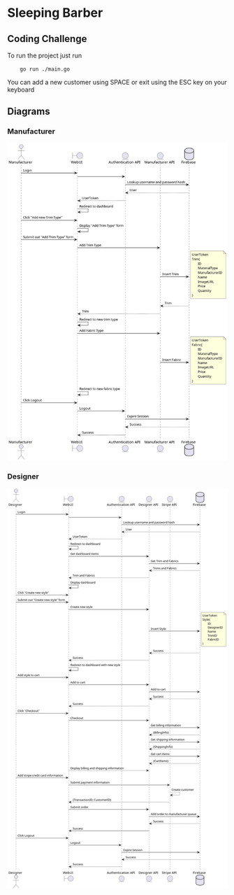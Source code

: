 # Sleeping Barber
## Coding Challenge

To run the project just run
```
	go run ./main.go
```

You can add a new customer using SPACE or exit using the ESC key on your keyboard


## Diagrams
### Manufacturer
![manufacturer workflow](manufacturer.png)

### Designer
![designer workflow](designer.png)
